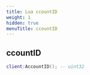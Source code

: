 ```yaml
---
title: Lua ccountID
weight: 1
hidden: true
menuTitle: ccountID
---
```

## ccountID
```lua
client:AccountID(); -- uint32
```